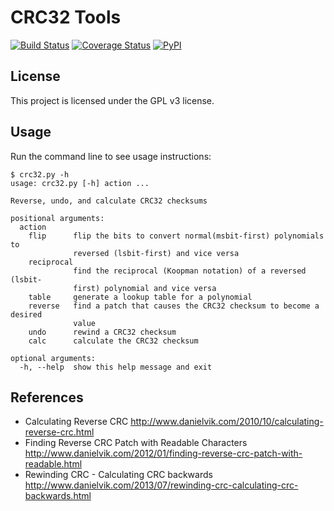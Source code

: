 # CRC32 Tools

[![Build Status](https://github.com/theonlypwner/crc32/actions/workflows/test.yml/badge.svg?branch=master)](https://github.com/theonlypwner/crc32/actions/workflows/test.yml)
[![Coverage Status](https://coveralls.io/repos/github/theonlypwner/crc32/badge.svg)](https://coveralls.io/github/theonlypwner/crc32)
[![PyPI](https://img.shields.io/pypi/v/crc32.svg)](https://pypi.org/project/crc32/)

## License

This project is licensed under the GPL v3 license.

## Usage

Run the command line to see usage instructions:

```
$ crc32.py -h
usage: crc32.py [-h] action ...

Reverse, undo, and calculate CRC32 checksums

positional arguments:
  action
    flip      flip the bits to convert normal(msbit-first) polynomials to
              reversed (lsbit-first) and vice versa
    reciprocal
              find the reciprocal (Koopman notation) of a reversed (lsbit-
              first) polynomial and vice versa
    table     generate a lookup table for a polynomial
    reverse   find a patch that causes the CRC32 checksum to become a desired
              value
    undo      rewind a CRC32 checksum
    calc      calculate the CRC32 checksum

optional arguments:
  -h, --help  show this help message and exit
```

## References

- Calculating Reverse CRC http://www.danielvik.com/2010/10/calculating-reverse-crc.html
- Finding Reverse CRC Patch with Readable Characters http://www.danielvik.com/2012/01/finding-reverse-crc-patch-with-readable.html
- Rewinding CRC - Calculating CRC backwards http://www.danielvik.com/2013/07/rewinding-crc-calculating-crc-backwards.html
